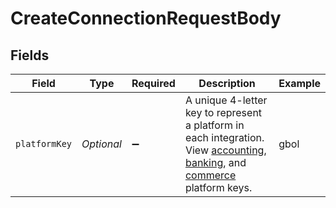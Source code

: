 # CreateConnectionRequestBody


## Fields

| Field                                                                                                                                                                                                                                                                                                                                       | Type                                                                                                                                                                                                                                                                                                                                        | Required                                                                                                                                                                                                                                                                                                                                    | Description                                                                                                                                                                                                                                                                                                                                 | Example                                                                                                                                                                                                                                                                                                                                     |
| ------------------------------------------------------------------------------------------------------------------------------------------------------------------------------------------------------------------------------------------------------------------------------------------------------------------------------------------- | ------------------------------------------------------------------------------------------------------------------------------------------------------------------------------------------------------------------------------------------------------------------------------------------------------------------------------------------- | ------------------------------------------------------------------------------------------------------------------------------------------------------------------------------------------------------------------------------------------------------------------------------------------------------------------------------------------- | ------------------------------------------------------------------------------------------------------------------------------------------------------------------------------------------------------------------------------------------------------------------------------------------------------------------------------------------- | ------------------------------------------------------------------------------------------------------------------------------------------------------------------------------------------------------------------------------------------------------------------------------------------------------------------------------------------- |
| `platformKey`                                                                                                                                                                                                                                                                                                                               | *Optional<String>*                                                                                                                                                                                                                                                                                                                          | :heavy_minus_sign:                                                                                                                                                                                                                                                                                                                          | A unique 4-letter key to represent a platform in each integration. View [accounting](https://docs.codat.io/integrations/accounting/overview#platform-keys), [banking](https://docs.codat.io/integrations/banking/overview#platform-keys), and [commerce](https://docs.codat.io/integrations/commerce/overview#platform-keys) platform keys. | gbol                                                                                                                                                                                                                                                                                                                                        |